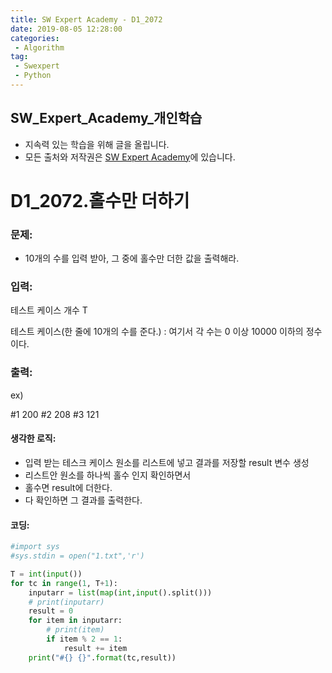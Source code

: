 ```yaml
---
title: SW Expert Academy - D1_2072
date: 2019-08-05 12:28:00
categories:
 - Algorithm
tag:
 - Swexpert
 - Python
---
```


## SW_Expert_Academy_개인학습

- 지속력 있는 학습을 위해 글을 올립니다.
- 모든 출처와 저작권은 [SW Expert Academy][출처]에 있습니다.



# D1_2072.홀수만 더하기

### 문제:

- 10개의 수를 입력 받아, 그 중에 홀수만 더한 값을 출력해라.



### 입력:

테스트 케이스 개수 T

테스트 케이스(한 줄에 10개의 수를 준다.)  : 여기서 각 수는 0 이상 10000 이하의 정수이다.



### 출력:

ex)

#1 200
#2 208
#3 121



#### 생각한 로직:

- 입력 받는 테스크 케이스 원소를 리스트에 넣고 결과를 저장할 result 변수 생성
- 리스트안 원소를 하나씩 홀수 인지 확인하면서
- 홀수면 result에 더한다.
- 다 확인하면 그 결과를 출력한다.



#### 코딩:

```python
#import sys
#sys.stdin = open("1.txt",'r')

T = int(input())
for tc in range(1, T+1):
    inputarr = list(map(int,input().split()))
    # print(inputarr)
    result = 0
    for item in inputarr:
        # print(item)
        if item % 2 == 1:
            result += item
    print("#{} {}".format(tc,result))
```



[출처]: https://www.swexpertacademy.com/